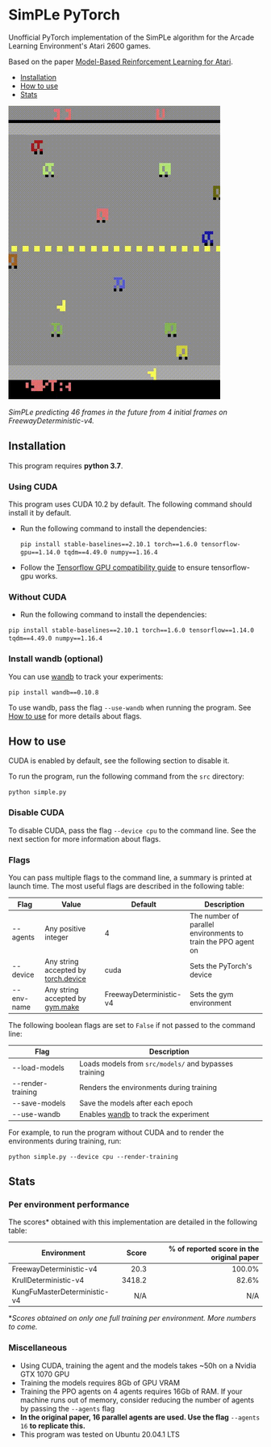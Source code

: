 # SimPLe PyTorch

Unofficial PyTorch implementation of the SimPLe algorithm for the Arcade Learning Environment's Atari 2600 games.

Based on the paper [Model-Based Reinforcement Learning for Atari](https://arxiv.org/abs/1903.00374).

- [Installation](#installation)
- [How to use](#how-to-use)
- [Stats](#stats)

![World model predictions on freeway](src/res/freeway_wm.gif)

*SimPLe predicting 46 frames in the future from 4 initial frames on FreewayDeterministic-v4.*

## Installation

This program requires **python 3.7**.

### Using CUDA

This program uses CUDA 10.2 by default. The following command should install it by default.

- Run the following command to install the dependencies:
  ```shell script
  pip install stable-baselines==2.10.1 torch==1.6.0 tensorflow-gpu==1.14.0 tqdm==4.49.0 numpy==1.16.4
  ```
- Follow the [Tensorflow GPU compatibility guide](https://www.tensorflow.org/install/gpu) to ensure tensorflow-gpu works.

### Without CUDA

- Run the following command to install the dependencies:
```shell script
pip install stable-baselines==2.10.1 torch==1.6.0 tensorflow==1.14.0 tqdm==4.49.0 numpy==1.16.4
```

### Install wandb (optional)

You can use [wandb](https://www.wandb.com/) to track your experiments:
```shell script
pip install wandb==0.10.8
```

To use wandb, pass the flag `--use-wandb` when running the program. See [How to use](#how-to-use) for more details about flags.

## How to use

CUDA is enabled by default, see the following section to disable it.

To run the program, run the following command from the `src` directory:
```shell script
python simple.py
```

### Disable CUDA

To disable CUDA, pass the flag `--device cpu` to the command line. See the next section for more information about flags.

### Flags

You can pass multiple flags to the command line, a summary is printed at launch time.
The most useful flags are described in the following table:

| Flag | Value | Default | Description |
| ---- | ----- | ------- | ----------- |
| --agents | Any positive integer | 4 | The number of parallel environments to train the PPO agent on |
| --device | Any string accepted by [torch.device](https://pytorch.org/docs/stable/tensor_attributes.html#device-doc) | cuda | Sets the PyTorch's device |
| --env-name | Any string accepted by [gym.make](https://gym.openai.com/docs/#environments) | FreewayDeterministic-v4 | Sets the gym environment | 

The following boolean flags are set to `False` if not passed to the command line:

| Flag | Description |
| ---- | ----------- |
| --load-models | Loads models from `src/models/` and bypasses training |
| --render-training | Renders the environments during training |
| --save-models | Save the models after each epoch |
| --use-wandb | Enables [wandb](https://www.wandb.com/) to track the experiment |

For example, to run the program without CUDA and to render the environments during training, run:
```shell script
python simple.py --device cpu --render-training
```


## Stats

### Per environment performance

The scores* obtained with this implementation are detailed in the following table:

| Environment | Score | % of reported score in the original paper |
| ----------- | ---:  | ---:                                      |
| FreewayDeterministic-v4 | 20.3 | 100.0% |
| KrullDeterministic-v4 | 3418.2 | 82.6% |
| KungFuMasterDeterministic-v4 | N/A | N/A |

**Scores obtained on only one full training per environment. More numbers to come.*

### Miscellaneous

- Using CUDA, training the agent and the models takes ~50h on a Nvidia GTX 1070 GPU
- Training the models requires 8Gb of GPU VRAM
- Training the PPO agents on 4 agents requires 16Gb of RAM. If your machine runs out of memory, consider reducing the number of agents by passing the `--agents` flag 
- **In the original paper, 16 parallel agents are used. Use the flag** `--agents 16` **to replicate this.**
- This program was tested on Ubuntu 20.04.1 LTS